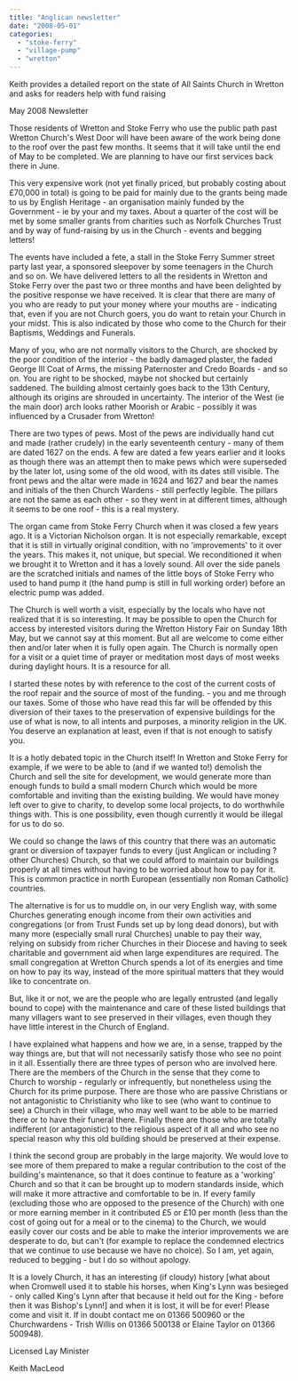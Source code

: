```yaml
---
title: "Anglican newsletter"
date: "2008-05-01"
categories: 
  - "stoke-ferry"
  - "village-pump"
  - "wretton"
---
```


Keith provides a detailed report on the state of All Saints Church in Wretton and asks for readers help with fund raising

May 2008 Newsletter

Those residents of Wretton and Stoke Ferry who use the public path past Wretton Church's West Door will have been aware of the work being done to the roof over the past few months. It seems that it will take until the end of May to be completed. We are planning to have our first services back there in June.

This very expensive work (not yet finally priced, but probably costing about £70,000 in total) is going to be paid for mainly due to the grants being made to us by English Heritage - an organisation mainly funded by the Government - ie by your and my taxes. About a quarter of the cost will be met by some smaller grants from charities such as Norfolk Churches Trust and by way of fund-raising by us in the Church - events and begging letters!

The events have included a fete, a stall in the Stoke Ferry Summer street party last year, a sponsored sleepover by some teenagers in the Church and so on. We have delivered letters to all the residents in Wretton and Stoke Ferry over the past two or three months and have been delighted by the positive response we have received. It is clear that there are many of you who are ready to put your money where your mouths are - indicating that, even if you are not Church goers, you do want to retain your Church in your midst. This is also indicated by those who come to the Church for their Baptisms, Weddings and Funerals.

Many of you, who are not normally visitors to the Church, are shocked by the poor condition of the interior - the badly damaged plaster, the faded George III Coat of Arms, the missing Paternoster and Credo Boards - and so on. You are right to be shocked, maybe not shocked but certainly saddened. The building almost certainly goes back to the 13th Century, although its origins are shrouded in uncertainty. The interior of the West (ie the main door) arch looks rather Moorish or Arabic - possibly it was influenced by a Crusader from Wretton!

There are two types of pews. Most of the pews are individually hand cut and made (rather crudely) in the early seventeenth century - many of them are dated 1627 on the ends. A few are dated a few years earlier and it looks as though there was an attempt then to make pews which were superseded by the later lot, using some of the old wood, with its dates still visible. The front pews and the altar were made in 1624 and 1627 and bear the names and initials of the then Church Wardens - still perfectly legible. The pillars are not the same as each other - so they went in at different times, although it seems to be one roof - this is a real mystery.

The organ came from Stoke Ferry Church when it was closed a few years ago. It is a Victorian Nicholson organ. It is not especially remarkable, except that it is still in virtually original condition, with no 'improvements' to it over the years. This makes it, not unique, but special. We reconditioned it when we brought it to Wretton and it has a lovely sound. All over the side panels are the scratched initials and names of the little boys of Stoke Ferry who used to hand pump it (the hand pump is still in full working order) before an electric pump was added.

The Church is well worth a visit, especially by the locals who have not realized that it is so interesting. It may be possible to open the Church for access by interested visitors during the Wretton History Fair on Sunday 18th May, but we cannot say at this moment. But all are welcome to come either then and/or later when it is fully open again. The Church is normally open for a visit or a quiet time of prayer or meditation most days of most weeks during daylight hours. It is a resource for all.

I started these notes by with reference to the cost of the current costs of the roof repair and the source of most of the funding. - you and me through our taxes. Some of those who have read this far will be offended by this diversion of their taxes to the preservation of expensive buildings for the use of what is now, to all intents and purposes, a minority religion in the UK. You deserve an explanation at least, even if that is not enough to satisfy you.

It is a hotly debated topic in the Church itself! In Wretton and Stoke Ferry for example, if we were to be able to (and if we wanted to!) demolish the Church and sell the site for development, we would generate more than enough funds to build a small modern Church which would be more comfortable and inviting than the existing building. We would have money left over to give to charity, to develop some local projects, to do worthwhile things with. This is one possibility, even though currently it would be illegal for us to do so.

We could so change the laws of this country that there was an automatic grant or diversion of taxpayer funds to every (just Anglican or including ? other Churches) Church, so that we could afford to maintain our buildings properly at all times without having to be worried about how to pay for it. This is common practice in north European (essentially non Roman Catholic) countries.

The alternative is for us to muddle on, in our very English way, with some Churches generating enough income from their own activities and congregations (or from Trust Funds set up by long dead donors), but with many more (especially small rural Churches) unable to pay their way, relying on subsidy from richer Churches in their Diocese and having to seek charitable and government aid when large expenditures are required. The small congregation at Wretton Church spends a lot of its energies and time on how to pay its way, instead of the more spiritual matters that they would like to concentrate on.

But, like it or not, we are the people who are legally entrusted (and legally bound to cope) with the maintenance and care of these listed buildings that many villagers want to see preserved in their villages, even though they have little interest in the Church of England.

I have explained what happens and how we are, in a sense, trapped by the way things are, but that will not necessarily satisfy those who see no point in it all. Essentially there are three types of person who are involved here. There are the members of the Church in the sense that they come to Church to worship - regularly or infrequently, but nonetheless using the Church for its prime purpose. There are those who are passive Christians or not antagonistic to Christianity who like to see (who want to continue to see) a Church in their village, who may well want to be able to be married there or to have their funeral there. Finally there are those who are totally indifferent (or antagonistic) to the religious aspect of it all and who see no special reason why this old building should be preserved at their expense.

I think the second group are probably in the large majority. We would love to see more of them prepared to make a regular contribution to the cost of the building's maintenance, so that it does continue to feature as a 'working' Church and so that it can be brought up to modern standards inside, which will make it more attractive and comfortable to be in. If every family (excluding those who are opposed to the presence of the Church) with one or more earning member in it contributed £5 or £10 per month (less than the cost of going out for a meal or to the cinema) to the Church, we would easily cover our costs and be able to make the interior improvements we are desperate to do, but can't (for example to replace the condemned electrics that we continue to use because we have no choice). So I am, yet again, reduced to begging - but I do so without apology.

It is a lovely Church, it has an interesting (if cloudy) history \[what about when Cromwell used it to stable his horses, when King's Lynn was besieged - only called King's Lynn after that because it held out for the King - before then it was Bishop's Lynn!\] and when it is lost, it will be for ever! Please come and visit it. If in doubt contact me on 01366 500960 or the Churchwardens - Trish Willis on 01366 500138 or Elaine Taylor on 01366 500948).

Licensed Lay Minister

Keith MacLeod
